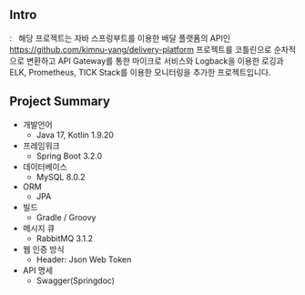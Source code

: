 ## Intro
: &nbsp; 해당 프로젝트는 자바 스프링부트를 이용한 배달 플랫폼의 API인 https://github.com/kimnu-yang/delivery-platform 프로젝트를 코틀린으로 순차적으로 변환하고 
API Gateway를 통한 마이크로 서비스와 Logback을 이용한 로깅과 ELK, Prometheus, TICK Stack를 이용한 모니터링을 추가한 프로젝트입니다.

## Project Summary
- 개발언어
  - Java 17, Kotlin 1.9.20
- 프레임워크
  - Spring Boot 3.2.0
- 데이터베이스
  - MySQL 8.0.2
- ORM
  - JPA
- 빌드
  - Gradle / Groovy
- 메시지 큐
  - RabbitMQ 3.1.2
- 웹 인증 방식
  - Header: Json Web Token
- API 명세
  - Swagger(Springdoc)
